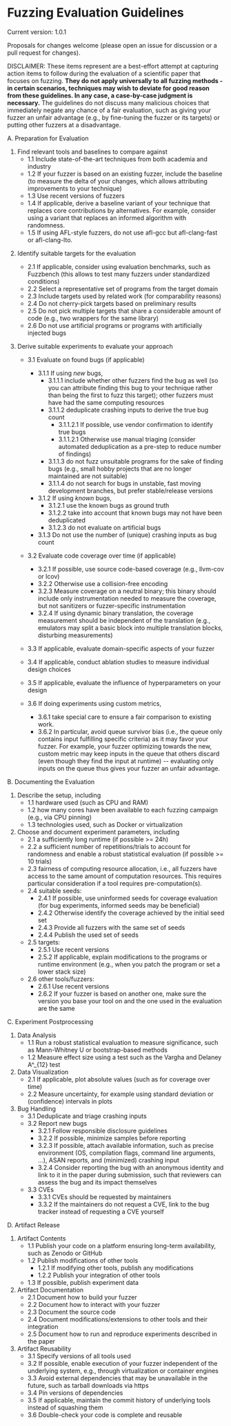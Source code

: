 # Fuzzing Evaluation Guidelines


Current version: 1.0.1

Proposals for changes welcome (please open an issue for discussion or a pull request for changes).

DISCLAIMER: These items represent are a best-effort attempt at capturing action items to follow during the evaluation of a scientific paper that focuses on fuzzing. **They do not apply universally to all fuzzing methods - in certain scenarios, techniques may wish to deviate for good reason from these guidelines. In any case, a case-by-case judgment is necessary.**
The guidelines do not discuss many malicious choices that immediately negate any chance of a fair evaluation, such as giving your fuzzer an unfair advantage (e.g., by fine-tuning the fuzzer or its targets) or putting other fuzzers at a disadvantage.



A. Preparation for Evaluation
  1. Find relevant tools and baselines to compare against
     - 1.1 Include state-of-the-art techniques from both academia and industry
     - 1.2 If your fuzzer is based on an existing fuzzer, include the baseline (to measure the delta of your changes, which allows attributing improvements to your technique)
     - 1.3 Use recent versions of fuzzers
     - 1.4 If applicable, derive a baseline variant of your technique that replaces core contributions by alternatives. For example, consider using a variant that replaces an informed algorithm with randomness.
     - 1.5 If using AFL-style fuzzers, do not use afl-gcc but afl-clang-fast or afl-clang-lto.

  2) Identify suitable targets for the evaluation
     - 2.1 If applicable, consider using evaluation benchmarks, such as Fuzzbench (this allows to test many fuzzers under standardized conditions)
     - 2.2 Select a representative set of programs from the target domain
     - 2.3 Include targets used by related work (for comparability reasons)
     - 2.4 Do not cherry-pick targets based on preliminary results
     - 2.5 Do not pick multiple targets that share a considerable amount of code (e.g., two wrappers for the same library)
     - 2.6 Do not use artificial programs or programs with artificially injected bugs

  4) Derive suitable experiments to evaluate your approach
     - 3.1 Evaluate on found bugs (if applicable)
       - 3.1.1 If using *new* bugs,
         - 3.1.1.1 include whether other fuzzers find the bug as well (so you can attribute finding this bug to your technique rather than being the first to fuzz this target); other fuzzers must have had the same computing resources
         - 3.1.1.2 deduplicate crashing inputs to derive the true bug count
           - 3.1.1.2.1 If possible, use vendor confirmation to identify true bugs
           - 3.1.1.2.1 Otherwise use manual triaging (consider automated deduplication as a pre-step to reduce number of findings)
         - 3.1.1.3 do not fuzz unsuitable programs for the sake of finding bugs (e.g., small hobby projects that are no longer maintained are not suitable)
         - 3.1.1.4 do not search for bugs in unstable, fast moving development branches, but prefer stable/release versions
       - 3.1.2 If using *known* bugs,
         - 3.1.2.1 use the known bugs as ground truth
         - 3.1.2.2 take into account that known bugs may not have been deduplicated
         - 3.1.2.3 do not evaluate on artificial bugs
       - 3.1.3 Do not use the number of (unique) crashing inputs as bug count

     - 3.2 Evaluate code coverage over time (if applicable)
       - 3.2.1 If possible, use source code-based coverage (e.g., llvm-cov or lcov)
       - 3.2.2 Otherwise use a collision-free encoding
       - 3.2.3 Measure coverage on a neutral binary; this binary should include only instrumentation needed to measure the coverage, but not sanitizers or fuzzer-specific instrumentation
       - 3.2.4 If using dynamic binary translation, the coverage measurement should be independent of the translation (e.g., emulators may split a basic block into multiple translation blocks, disturbing measurements)

     - 3.3 If applicable, evaluate domain-specific aspects of your fuzzer

     - 3.4 If applicable, conduct ablation studies to measure individual design choices

     - 3.5 If applicable, evaluate the influence of hyperparameters on your design

     - 3.6 If doing experiments using custom metrics,
       - 3.6.1 take special care to ensure a fair comparison to existing work.
       - 3.6.2 In particular, avoid queue survivor bias (i.e., the queue only contains input fulfilling specific criteria) as it may favor your fuzzer. For example, your fuzzer optimizing towards the new, custom metric may keep inputs in the queue that others discard (even though they find the input at runtime) -- evaluating only inputs on the queue thus gives your fuzzer an unfair advantage.


B. Documenting the Evaluation
  1) Describe the setup, including
     - 1.1 hardware used (such as CPU and RAM)
     - 1.2 how many cores have been available to each fuzzing campaign (e.g., via CPU pinning)
     - 1.3 technologies used, such as Docker or virtualization
  2) Choose and document experiment parameters, including
     - 2.1 a sufficiently long runtime (if possible >= 24h)
     - 2.2 a sufficient number of repetitions/trials to account for randomness and enable a robust statistical evaluation (if possible >= 10 trials)
     - 2.3 fairness of computing resource allocation, i.e., all fuzzers have access to the same amount of computation resources. This requires particular consideration if a tool requires pre-computation(s).
     - 2.4 suitable seeds:
       - 2.4.1 If possible, use uninformed seeds for coverage evaluation (for bug experiments, informed seeds may be beneficial)
       - 2.4.2 Otherwise identify the coverage achieved by the initial seed set
       - 2.4.3 Provide all fuzzers with the same set of seeds
       - 2.4.4 Publish the used set of seeds
     - 2.5 targets:
       - 2.5.1 Use recent versions
       - 2.5.2 If applicable, explain modifications to the programs or runtime environment (e.g., when you patch the program or set a lower stack size)
     - 2.6 other tools/fuzzers:
       - 2.6.1 Use recent versions
       - 2.6.2 If your fuzzer is based on another one, make sure the version you base your tool on and the one used in the evaluation are the same


C. Experiment Postprocessing
  1) Data Analysis
     - 1.1 Run a robust statistical evaluation to measure significance, such as Mann-Whitney U or bootstrap-based methods
     - 1.2 Measure effect size using a test such as the Vargha and Delaney A^\_{12} test
  2) Data Visualization
     - 2.1 If applicable, plot absolute values (such as for coverage over time)
     - 2.2 Measure uncertainty, for example using standard deviation or (confidence) intervals in plots
  3) Bug Handling
     - 3.1 Deduplicate and triage crashing inputs
     - 3.2 Report new bugs
       - 3.2.1 Follow responsible disclosure guidelines
       - 3.2.2 If possible, minimize samples before reporting
       - 3.2.3 If possible, attach available information, such as precise environment (OS, compilation flags, command line arguments, ...), ASAN reports, and (minimized) crashing input
       - 3.2.4 Consider reporting the bug with an anonymous identity and link to it in the paper during submission, such that reviewers can assess the bug and its impact themselves
     - 3.3 CVEs
       - 3.3.1 CVEs should be requested by maintainers
       - 3.3.2 If the maintainers do not request a CVE, link to the bug tracker instead of requesting a CVE yourself


D. Artifact Release
  1) Artifact Contents
     - 1.1 Publish your code on a platform ensuring long-term availability, such as Zenodo or GitHub
     - 1.2 Publish modifications of other tools
       - 1.2.1 If modifying other tools, publish any modifications
       - 1.2.2 Publish your integration of other tools
     - 1.3 If possible, publish experiment data
  2) Artifact Documentation
     - 2.1 Document how to build your fuzzer
     - 2.2 Document how to interact with your fuzzer
     - 2.3 Document the source code
     - 2.4 Document modifications/extensions to other tools and their integration
     - 2.5 Document how to run and reproduce experiments described in the paper
  3) Artifact Reusability
     - 3.1 Specify versions of all tools used
     - 3.2 If possible, enable execution of your fuzzer independent of the underlying system, e.g., through virtualization or container engines
     - 3.3 Avoid external dependencies that may be unavailable in the future, such as tarball downloads via https
     - 3.4 Pin versions of dependencies
     - 3.5 If applicable, maintain the commit history of underlying tools instead of squashing them
     - 3.6 Double-check your code is complete and reusable
